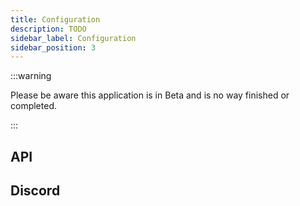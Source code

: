```yaml
---
title: Configuration
description: TODO
sidebar_label: Configuration
sidebar_position: 3
---
```


:::warning

Please be aware this application is in Beta and is no way finished or completed.

:::

## API

## Discord